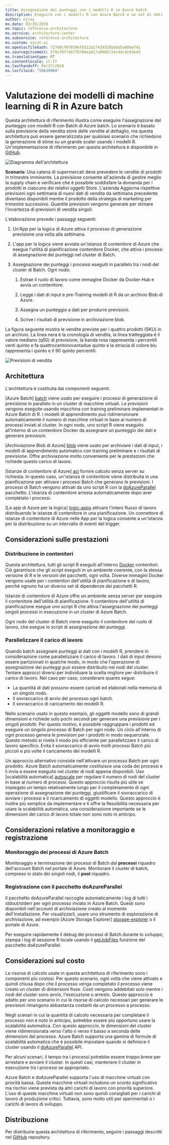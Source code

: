 ```yaml
---
title: Assegnazione dei punteggi con i modelli R in Azure batch
description: Eseguire con i modelli R con Azure Batch e un set di dati basato su vendite al dettaglio store le previsioni di vendita di assegnazione punteggio batch.
author: njray
ms.date: 03/29/2019
ms.topic: reference-architecture
ms.service: architecture-center
ms.subservice: reference-architecture
ms.custom: azcat-ai
ms.openlocfilehash: 72769cf078596f0312a1f4293205dda5a086ef41
ms.sourcegitcommit: 579c39ff4b776704ead17a006bf24cd4cdc65edd
ms.translationtype: MT
ms.contentlocale: it-IT
ms.lasthandoff: 04/17/2019
ms.locfileid: "59639904"
---
```

# <a name="batch-scoring-of-r-machine-learning-models-on-azure"></a>Valutazione dei modelli di machine learning di R in Azure batch

Questa architettura di riferimento illustra come eseguire l'assegnazione del punteggio con modelli R con Batch di Azure batch. Lo scenario è basato sulla previsione della vendita store delle vendite al dettaglio, ma questa architettura può essere generalizzata per qualsiasi scenario che richiedono la generazione di stime su un grande scaler usando i modelli R. Un'implementazione di riferimento per questa architettura è disponibile in [GitHub][github].

![Diagramma dell'architettura][0]

**Scenario**: Una catena di supermercati deve prevedere le vendite di prodotti in trimestre imminente. La previsione consente all'azienda di gestire meglio la supply chain e verificare che è possibile soddisfare la domanda per i prodotti in ciascuno dei relativi oggetti Store. L'azienda Aggiorna rispettive previsioni ogni settimana di nuovi dati di vendita da settimana precedente diventano disponibili mentre il prodotto della strategia di marketing per trimestre successivo. Quantile previsioni vengono generate per stimare l'incertezza di previsioni di vendita singoli.

L'elaborazione prevede i passaggi seguenti:

1. Un'App per la logica di Azure attiva il processo di generazione previsione una volta alla settimana.

1. L'app per la logica viene avviata un'istanza di contenitore di Azure che esegue l'utilità di pianificazione contenitore Docker, che attiva i processi di assegnazione dei punteggi nel cluster di Batch.

1. Assegnazione dei punteggi i processi eseguiti in parallelo tra i nodi del cluster di Batch. Ogni nodo:

    1. Estrae il ruolo di lavoro come immagine Docker da Docker Hub e avvia un contenitore.

    1. Legge i dati di input e pre-Training modelli di R da un archivio Blob di Azure.

    1. Assegna un punteggio a dati per produrre previsioni.

    1. Scrive i risultati di previsione in archiviazione blob.

La figura seguente mostra le vendite previste per i quattro prodotti (SKU) in un archivio. La linea nera è la cronologia di vendita, la linea tratteggiata è il valore mediano (q50) di previsione, la banda rosa rappresenta i percentili venti quinto e fa quattrocentonovantadue quinto e la striscia di colore blu rappresenta i quinto e il 90 quinto percentili.

![Previsioni di vendita][1]

## <a name="architecture"></a>Architettura

L'architettura è costituita dai componenti seguenti.

[Azure Batch] [ batch] viene usato per eseguire i processi di generazione di previsione in parallelo in un cluster di macchine virtuali. Le previsioni vengono eseguite usando macchina con training preliminare implementati in Azure Batch di R. i modelli di apprendimento può ridimensionare automaticamente il numero di macchine virtuali in base al numero di processi inviati al cluster. In ogni nodo, uno script R viene eseguito all'interno di un contenitore Docker da assegnare un punteggio dei dati e generare previsioni.

[Archiviazione Blob di Azure] [ blob] viene usato per archiviare i dati di input, i modelli di apprendimento automatico con training preliminare e i risultati di previsione. Offre archiviazione molto conveniente per le prestazioni che richiede questo carico di lavoro.

[Istanze di contenitore di Azure] [ aci] fornire calcolo senza server su richiesta. In questo caso, un'istanza di contenitore viene distribuita in una pianificazione per attivare i processi Batch che generano le previsioni. I processi di Batch vengono attivati da uno script R con la [doAzureParallel][doAzureParallel] pacchetto. L'istanza di contenitore arresta automaticamente dopo aver completato i processi.

[Le app di Azure per la logica] [ logic-apps] attivare l'intero flusso di lavoro distribuendo le istanze di contenitore in una pianificazione. Un connettore di istanze di contenitore di Azure nelle App per la logica consente a un'istanza per la distribuzione su un intervallo di eventi del trigger.

## <a name="performance-considerations"></a>Considerazioni sulle prestazioni

### <a name="containerized-deployment"></a>Distribuzione in contenitori

Questa architettura, tutti gli script R eseguiti all'interno [Docker](https://www.docker.com/) contenitori. Ciò garantisce che gli script eseguiti in un ambiente coerente, con la stessa versione di R e le versioni dei pacchetti, ogni volta. Diverse immagini Docker vengono usate per i contenitori dell'utilità di pianificazione e di lavoro, perché ognuno ha un diverso set di dipendenze dei pacchetti R.

Istanze di contenitore di Azure offre un ambiente senza server per eseguire il contenitore dell'utilità di pianificazione. Il contenitore dell'utilità di pianificazione esegue uno script R che attiva l'assegnazione dei punteggi singoli processi in esecuzione in un cluster di Azure Batch.

Ogni nodo del cluster di Batch viene eseguito il contenitore del ruolo di lavoro, che esegue lo script di assegnazione dei punteggi.

### <a name="parallelizing-the-workload"></a>Parallelizzare il carico di lavoro

Quando batch assegnare punteggi ai dati con i modelli R, prendere in considerazione come parallelizzare il carico di lavoro. I dati di input devono essere partizionati in qualche modo, in modo che l'operazione di assegnazione dei punteggi può essere distribuito nei nodi del cluster. Tentare approcci diversi per individuare la scelta migliore per distribuire il carico di lavoro. Nel caso per caso, considerare quanto segue:

- La quantità di dati possono essere caricati ed elaborati nella memoria di un singolo nodo.
- Il sovraccarico di avvio del processo ogni batch.
- Il sovraccarico di caricamento dei modelli R.

Nello scenario usato in questo esempio, gli oggetti modello sono di grandi dimensioni e richiede solo pochi secondi per generare una previsione per i singoli prodotti. Per questo motivo, è possibile raggruppare i prodotti ed eseguire un singolo processo di Batch per ogni nodo. Un ciclo all'interno di ogni processo genera le previsioni per i prodotti in modo sequenziale. Questo metodo si rivela il modo più efficiente per parallelizzare il carico di lavoro specifico. Evita il sovraccarico di avvio molti processi Batch più piccoli e più volte il caricamento dei modelli R.

Un approccio alternativo consiste nell'attivare un processo Batch per ogni prodotto. Azure Batch automaticamente costituisce una coda dei processi e li invia a essere eseguito nel cluster di nodi appena disponibili. Uso [scalabilità automatica] [ autoscale] per regolare il numero di nodi del cluster in base al numero di processi. Questo approccio risulta più utile se impiegato un tempo relativamente lungo per il completamento di ogni operazione di assegnazione dei punteggi, giustificare il sovraccarico di avviare i processi e il ricaricamento di oggetti modello. Questo approccio è inoltre più semplice da implementare e ti offre la flessibilità necessaria per usare la scalabilità automatica, una considerazione importante se le dimensioni del carico di lavoro totale non sono noto in anticipo.

## <a name="monitoring-and-logging-considerations"></a>Considerazioni relative a monitoraggio e registrazione

### <a name="monitoring-azure-batch-jobs"></a>Monitoraggio dei processi di Azure Batch

Monitoraggio e terminazione dei processi di Batch dal **processi** riquadro dell'account Batch nel portale di Azure. Monitorare il cluster di batch, compreso lo stato dei singoli nodi, il **pool** riquadro.

### <a name="logging-with-doazureparallel"></a>Registrazione con il pacchetto doAzureParallel

Il pacchetto doAzureParallel raccoglie automaticamente i log di tutti i stdout/stderr per ogni processo inviato in Azure Batch. Questi sono disponibili nell'account di archiviazione creato al momento dell'installazione. Per visualizzarli, usare uno strumento di esplorazione di archiviazione, ad esempio [Azure Storage Explorer] [ storage-explorer] o il portale di Azure.

Per eseguire rapidamente il debug dei processi di Batch durante lo sviluppo, stampa i log di sessione R locale usando il [getJobFiles][getJobFiles] funzione del pacchetto doAzureParallel.

## <a name="cost-considerations"></a>Considerazioni sul costo

Le risorse di calcolo usate in questa architettura di riferimento sono i componenti più costosi. Per questo scenario, ogni volta che viene attivato e quindi chiusa dopo che il processo venga completato il processo viene creato un cluster di dimensioni fisse. Costi vengono addebitati solo mentre i nodi del cluster sono avvio, l'esecuzione o arresto. Questo approccio è adatto per uno scenario in cui le risorse di calcolo necessari per generare le previsioni rimangono abbastanza costanti da un processo a processo.

Negli scenari in cui la quantità di calcolo necessaria per completare il processo non è noto in anticipo, potrebbe essere più opportuno usare la scalabilità automatica. Con questo approccio, le dimensioni del cluster viene ridimensionata verso l'alto o verso il basso a seconda delle dimensioni del processo. Azure Batch supporta una gamma di formule di scalabilità automatica che è possibile impostare quando si definisce il cluster usando il [doAzureParallel][doAzureParallel] API.

Per alcuni scenari, il tempo tra i processi potrebbe essere troppo breve per arrestare e avviare il cluster. In questi casi, mantenere il cluster in esecuzione tra i processi se appropriato.

Azure Batch e doAzureParallel supporta l'uso di macchine virtuali con priorità bassa. Queste macchine virtuali includono un sconto significativo ma rischio viene prevista da altri carichi di lavoro con priorità superiore. L'uso di queste macchine virtuali non sono quindi consigliati per i carichi di lavoro di produzione critici. Tuttavia, sono molto utili per sperimentali o i carichi di lavoro di sviluppo.

## <a name="deployment"></a>Distribuzione

Per distribuire questa architettura di riferimento, seguire i passaggi descritti nel [GitHub][github] repository.

[0]: ./_images/batch-scoring-r-models.png
[1]: ./_images/sales-forecasts.png
[aci]: /azure/container-instances/container-instances-overview
[autoscale]: /azure/batch/batch-automatic-scaling
[batch]: /azure/batch/batch-technical-overview
[blob]: /azure/storage/blobs/storage-blobs-introduction
[doAzureParallel]: https://github.com/Azure/doAzureParallel/blob/master/docs/32-autoscale.md
[getJobFiles]: /azure/machine-learning/service/how-to-train-ml-models
[github]: https://github.com/Azure/RBatchScoring
[logic-apps]: /azure/logic-apps/logic-apps-overview
[storage-explorer]: /azure/vs-azure-tools-storage-manage-with-storage-explorer?tabs=windows